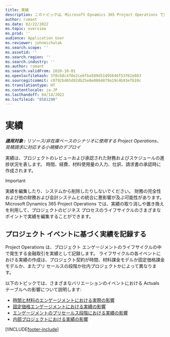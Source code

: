 ```yaml
---
title: 実績
description: このトピックは、Microsoft Dynamics 365 Project Operations で実績を操作する方法に関する情報を提供します。
author: rumant
ms.date: 02/22/2022
ms.topic: overview
ms.prod: ''
audience: Application User
ms.reviewer: johnmichalak
ms.search.scope: ''
ms.assetid: ''
ms.search.region: ''
ms.search.industry: ''
ms.author: rumant
ms.search.validFrom: 2020-10-01
ms.openlocfilehash: 3f0cb8c478e2ce6fba589d51d95649f53f62e883
ms.sourcegitcommit: c0792bd65d92db25e0e8864879a19c4b93efb10c
ms.translationtype: HT
ms.contentlocale: ja-JP
ms.lasthandoff: 04/14/2022
ms.locfileid: "8581290"
---
```

# <a name="actuals"></a>実績

_**適用対象 :** リソース/非在庫ベースのシナリオに使用する Project Operations、見積請求に対応する小規模のデプロイ_

実績は、プロジェクトのレビューおよび承認された財務およびスケジュールの進捗状況を表します。 時間、経費、材料使用量の入力、仕訳、請求書の承認時に作成されます。

> [!IMPORTANT]
> 実績を編集したり、システムから削除したりしないでください。 財務の完全性および他の財務および会計システムとの統合に悪影響が及ぶ可能性があります。 Microsoft Dynamics 365 Project Operations では、実績の取り消しや置き換えを利用して、プロジェクトのビジネス プロセスのライフサイクルのさまざまなポイントで実績を編集することができます。

## <a name="recording-actuals-based-on-project-events"></a>プロジェクト イベントに基づく実績を記録する

Project Operations は、プロジェクト エンゲージメントのライフサイクルの中で発生する金融取引を実績として記録します。 ライフサイクルの各イベントにおける実績の作成は、プロジェクト契約が時間、材料課金モデルか固定価格課金モデルか、またプリ セールスの段階か社内プロジェクトかによって異なります。

以下のトピックでは、さまざまなバリエーションのイベントにおける Actuals テーブルへの影響について説明します:

- [時間と材料のエンゲージメントにおける実際の影響](ActualsonTM.md)
- [固定価格エンゲージメントにおける実績の影響](ActualonFP.md)
- [エンゲージメントのプリセールス段階における実績の影響](ActualonPreSales.md)
- [内部プロジェクトにおける実績の影響](ActualonInternal.md)

[!INCLUDE[footer-include](../includes/footer-banner.md)]
